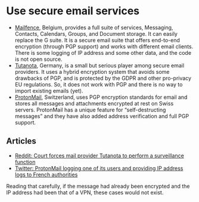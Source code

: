 # Use secure email services

* [Mailfence](https://restoreprivacy.com/go/mailfence), Belgium, provides a full suite of services, Messaging, Contacts, Calendars, Groups, and Document storage. It can easily replace the G suite. It is a secure email suite that offers end-to-end encryption (through PGP support) and works with different email clients. There is some logging of IP address and some other data, and the code is not open source.
* [Tutanota](https://tutanota.com/), Germany, is a small but serious player among secure email providers. It uses a hybrid encryption system that avoids some drawbacks of PGP, and is protected by the GDPR and other pro-privacy EU regulations. So, it does not work with PGP and there is no way to import existing emails (yet).
* [ProtonMail](https://restoreprivacy.com/go/protonmail), Switzerland, uses PGP encryption standards for email and stores all messages and attachments encrypted at rest on Swiss servers. ProtonMail has a unique feature for “self-destructing messages” and they have also added address verification and full PGP support.

## Articles

* [Reddit: Court forces mail provider Tutanota to perform a surveillance function](https://www.heise.de/news/Gericht-zwingt-Mailprovider-Tutanota-zu-Ueberwachungsfunktion-4972460.html)
* [Twitter: ProtonMail logging one of its users and providing IP address logs to French authorities](https://twitter.com/tenacioustek/status/1434604102676271106?ref_src=twsrc%5Etfw)

Reading that carefully, if the message had already been encrypted and the IP address had been that of a VPN, these cases would not exist.
